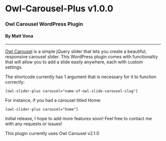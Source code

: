# Owl-Carousel-Plus v1.0.0
### Owl Carousel WordPress Plugin
#### By Matt Vona

---

[Owl Carousel](https://github.com/OwlCarousel2/OwlCarousel2) is a simple jQuery slider that lets you create a beautiful, responsive carousel slider. This WordPress plugin comes with functionality that will allow you to add a slide easily anywhere, each with custom settings.

The shortcode currently has 1 argument that is necessary for it to function correctly:

`[owl-slider-plus carousel="name-of-owl-slide-carousel-slug"]`

For instance, if you had a carousel titled Home:

`[owl-slider-plus carousel="home"]`



Initial release, I hope to add more features soon!
Feel free to contact me with any requests or issues!

This plugin currently uses Owl Carousel v2.1.0 